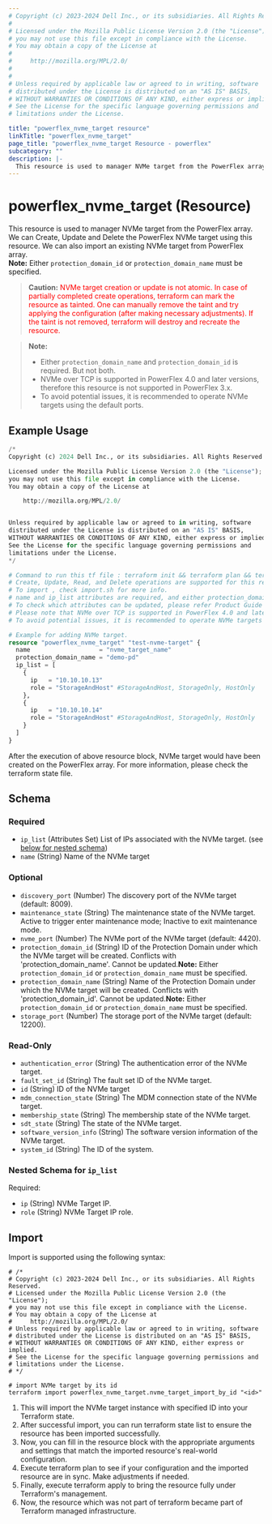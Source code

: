 ```yaml
---
# Copyright (c) 2023-2024 Dell Inc., or its subsidiaries. All Rights Reserved.
# 
# Licensed under the Mozilla Public License Version 2.0 (the "License");
# you may not use this file except in compliance with the License.
# You may obtain a copy of the License at
# 
#     http://mozilla.org/MPL/2.0/
# 
# 
# Unless required by applicable law or agreed to in writing, software
# distributed under the License is distributed on an "AS IS" BASIS,
# WITHOUT WARRANTIES OR CONDITIONS OF ANY KIND, either express or implied.
# See the License for the specific language governing permissions and
# limitations under the License.

title: "powerflex_nvme_target resource"
linkTitle: "powerflex_nvme_target"
page_title: "powerflex_nvme_target Resource - powerflex"
subcategory: ""
description: |-
  This resource is used to manager NVMe target from the PowerFlex array. We can Create, Update and Delete the PowerFlex NVMe target using this resource. We can also import an existing NVMe target from PowerFlex array.Note: Either protection_domain_id or protection_domain_name must be specified.
---
```


# powerflex_nvme_target (Resource)

This resource is used to manager NVMe target from the PowerFlex array. We can Create, Update and Delete the PowerFlex NVMe target using this resource. We can also import an existing NVMe target from PowerFlex array.  
 **Note:** Either `protection_domain_id` or `protection_domain_name` must be specified.

> **Caution:** <span style='color: red;' >NVMe target creation or update is not atomic. In case of partially completed create operations, terraform can mark the resource as tainted.
One can manually remove the taint and try applying the configuration (after making necessary adjustments).
If the taint is not removed, terraform will destroy and recreate the resource.</span>

> **Note:** 
>  - Either `protection_domain_name` and `protection_domain_id` is required. But not both.
>  - NVMe over TCP is supported in PowerFlex 4.0 and later versions, therefore this resource is not supported in PowerFlex 3.x.
>  - To avoid potential issues, it is recommended to operate NVMe targets using the default ports.

## Example Usage

```terraform
/*
Copyright (c) 2024 Dell Inc., or its subsidiaries. All Rights Reserved.

Licensed under the Mozilla Public License Version 2.0 (the "License");
you may not use this file except in compliance with the License.
You may obtain a copy of the License at

    http://mozilla.org/MPL/2.0/


Unless required by applicable law or agreed to in writing, software
distributed under the License is distributed on an "AS IS" BASIS,
WITHOUT WARRANTIES OR CONDITIONS OF ANY KIND, either express or implied.
See the License for the specific language governing permissions and
limitations under the License.
*/

# Command to run this tf file : terraform init && terraform plan && terraform apply.
# Create, Update, Read, and Delete operations are supported for this resource.
# To import , check import.sh for more info.
# name and ip_list attributes are required, and either protection_domain_name or protection_domain_id must be specified.
# To check which attributes can be updated, please refer Product Guide in the documentation
# Please note that NVMe over TCP is supported in PowerFlex 4.0 and later versions, therefore this resource is not supported in PowerFlex 3.x.
# To avoid potential issues, it is recommended to operate NVMe targets using the default ports.

# Example for adding NVMe target.
resource "powerflex_nvme_target" "test-nvme-target" {
  name                   = "nvme_target_name"
  protection_domain_name = "demo-pd"
  ip_list = [
    {
      ip   = "10.10.10.13"
      role = "StorageAndHost" #StorageAndHost, StorageOnly, HostOnly
    },
    {
      ip   = "10.10.10.14"
      role = "StorageAndHost" #StorageAndHost, StorageOnly, HostOnly
    }
  ]
}
```

After the execution of above resource block, NVMe target would have been created on the PowerFlex array. For more information, please check the terraform state file.

<!-- schema generated by tfplugindocs -->
## Schema

### Required

- `ip_list` (Attributes Set) List of IPs associated with the NVMe target. (see [below for nested schema](#nestedatt--ip_list))
- `name` (String) Name of the NVMe target

### Optional

- `discovery_port` (Number) The discovery port of the NVMe target (default: 8009).
- `maintenance_state` (String) The maintenance state of the NVMe target. Active to trigger enter maintenance mode; Inactive to exit maintenance mode.
- `nvme_port` (Number) The NVMe port of the NVMe target (default: 4420).
- `protection_domain_id` (String) ID of the Protection Domain under which the NVMe target will be created. Conflicts with 'protection_domain_name'. Cannot be updated.**Note:** Either `protection_domain_id` or `protection_domain_name` must be specified.
- `protection_domain_name` (String) Name of the Protection Domain under which the NVMe target will be created. Conflicts with 'protection_domain_id'. Cannot be updated.**Note:** Either `protection_domain_id` or `protection_domain_name` must be specified.
- `storage_port` (Number) The storage port of the NVMe target (default: 12200).

### Read-Only

- `authentication_error` (String) The authentication error of the NVMe target.
- `fault_set_id` (String) The fault set ID of the NVMe target.
- `id` (String) ID of the NVMe target
- `mdm_connection_state` (String) The MDM connection state of the NVMe target.
- `membership_state` (String) The membership state of the NVMe target.
- `sdt_state` (String) The state of the NVMe target.
- `software_version_info` (String) The software version information of the NVMe target.
- `system_id` (String) The ID of the system.

<a id="nestedatt--ip_list"></a>
### Nested Schema for `ip_list`

Required:

- `ip` (String) NVMe Target IP.
- `role` (String) NVMe Target IP role.

## Import

Import is supported using the following syntax:

```shell
# /*
# Copyright (c) 2023-2024 Dell Inc., or its subsidiaries. All Rights Reserved.
# Licensed under the Mozilla Public License Version 2.0 (the "License");
# you may not use this file except in compliance with the License.
# You may obtain a copy of the License at
#     http://mozilla.org/MPL/2.0/
# Unless required by applicable law or agreed to in writing, software
# distributed under the License is distributed on an "AS IS" BASIS,
# WITHOUT WARRANTIES OR CONDITIONS OF ANY KIND, either express or implied.
# See the License for the specific language governing permissions and
# limitations under the License.
# */

# import NVMe target by its id
terraform import powerflex_nvme_target.nvme_target_import_by_id "<id>"
```

1. This will import the NVMe target instance with specified ID into your Terraform state.
2. After successful import, you can run terraform state list to ensure the resource has been imported successfully.
3. Now, you can fill in the resource block with the appropriate arguments and settings that match the imported resource's real-world configuration.
4. Execute terraform plan to see if your configuration and the imported resource are in sync. Make adjustments if needed.
5. Finally, execute terraform apply to bring the resource fully under Terraform's management.
6. Now, the resource which was not part of terraform became part of Terraform managed infrastructure.